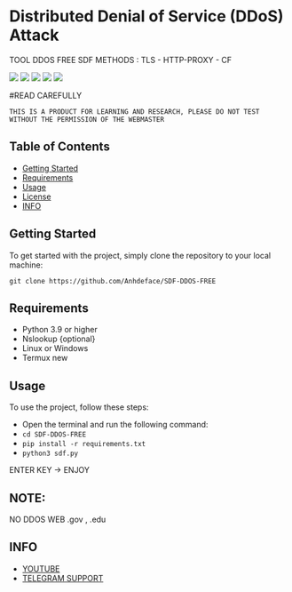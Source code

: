 # Distributed Denial of Service (DDoS) Attack

TOOL DDOS FREE SDF 
METHODS : TLS - HTTP-PROXY - CF

![](https://img.shields.io/github/license/karthik558/ddos-attack?style=for-the-badge)
![](https://img.shields.io/github/forks/karthik558/ddos-attack?style=for-the-badge)
![](https://img.shields.io/github/stars/karthik558/ddos-attack?style=for-the-badge)
![](https://img.shields.io/github/issues/karthik558/ddos-attack?style=for-the-badge)
![](https://img.shields.io/github/languages/code-size/karthik558/ddos-attack?style=for-the-badge)

#READ CAREFULLY
```
THIS IS A PRODUCT FOR LEARNING AND RESEARCH, PLEASE DO NOT TEST WITHOUT THE PERMISSION OF THE WEBMASTER
```

## Table of Contents

- [Getting Started](#getting-started)
- [Requirements](#requirements)
- [Usage](#usage)
- [License](#lnote)
- [INFO](#info)

## Getting Started

To get started with the project, simply clone the repository to your local machine:

```
git clone https://github.com/Anhdeface/SDF-DDOS-FREE
```

## Requirements

- Python 3.9 or higher
- Nslookup {optional}
- Linux or Windows
- Termux new

## Usage

To use the project, follow these steps:

- Open the terminal and run the following command:
- `cd SDF-DDOS-FREE`
- `pip install -r requirements.txt`
- `python3 sdf.py`

ENTER KEY -> ENJOY 

## NOTE:

NO DDOS WEB .gov , .edu

## INFO

- [YOUTUBE](https://youtube.com/@user-jm9iq2sz5c?si=DStqK8vLDkqq2jUY)
- [TELEGRAM SUPPORT](https://t.me/kalikidl4)
